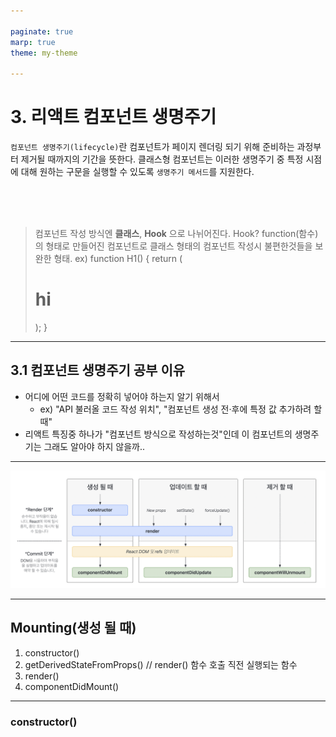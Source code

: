 ```yaml
---

paginate: true
marp: true
theme: my-theme

---
```



# 3. 리액트 컴포넌트 생명주기

`컴포넌트 생명주기(lifecycle)`란 컴포넌트가 페이지 렌더링 되기 위해 준비하는 과정부터 제거될 때까지의 기간을 뜻한다.
클래스형 컴포넌트는 이러한 생명주기 중 특정 시점에 대해 원하는 구문을 실행할 수 있도록 `생명주기 메서드`를 지원한다.

<br />
<br />
<br />

> 컴포넌트 작성 방식엔 **클래스**, **Hook** 으로 나뉘어진다.
> Hook? function(함수)의 형태로 만들어진 컴포넌트로 클래스 형태의 컴포넌트 작성시 불편한것들을 보완한 형태.
> ex) function H1() { return (<h1>hi</h1>); }


---

## 3.1 컴포넌트 생명주기 공부 이유

- 어디에 어떤 코드를 정확히 넣어야 하는지 알기 위해서
   - ex) "API 불러올 코드 작성 위치", "컴포넌트 생성 전·후에 특정 값 추가하려 할 때"
- 리액트 특징중 하나가 "컴포넌트 방식으로 작성하는것"인데 이 컴포넌트의 생명주기는 그래도 알아야 하지 않을까..

---

![w:1150px](./images/component_render_tree.png)

---

## Mounting(생성 될 때)

1. constructor()
2. getDerivedStateFromProps() // render() 함수 호출 직전 실행되는 함수
3. render()
4. componentDidMount()

---

### constructor()

